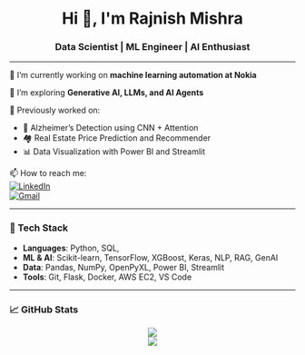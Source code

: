 <h1 align="center">Hi 👋, I'm Rajnish Mishra</h1>
<h3 align="center">Data Scientist | ML Engineer | AI Enthusiast</h3>

---

🔭 I’m currently working on **machine learning automation at Nokia**

🌱 I’m exploring **Generative AI, LLMs, and AI Agents**

💼 Previously worked on:
- 🧠 Alzheimer’s Detection using CNN + Attention
- 🏘 Real Estate Price Prediction and Recommender
- 📊 Data Visualization with Power BI and Streamlit

📫 How to reach me:  
[![LinkedIn](https://img.shields.io/badge/-LinkedIn-blue?style=flat-square&logo=Linkedin&logoColor=white&link=https://linkedin.com/in/rajnishmishra2)](https://linkedin.com/in/rajnishmishra2)  
[![Gmail](https://img.shields.io/badge/-Gmail-red?style=flat-square&logo=Gmail&logoColor=white&link=mailto:rajnish2002mishra@gmail.com)](mailto:rajnish2002mishra@gmail.com)

---

### 🧰 Tech Stack

- **Languages**: Python, SQL,
- **ML & AI**: Scikit-learn, TensorFlow, XGBoost, Keras, NLP, RAG, GenAI  
- **Data**: Pandas, NumPy, OpenPyXL, Power BI, Streamlit  
- **Tools**: Git, Flask, Docker, AWS EC2, VS Code  

---

### 📈 GitHub Stats

<p align="center">
  <img src="https://github-readme-stats.vercel.app/api?username=Rajnishmishra2002&show_icons=true&theme=tokyonight" />
  <br>
  <img src="https://github-readme-streak-stats.herokuapp.com/?user=Rajnishmishra2002&theme=tokyonight" />
</p>
